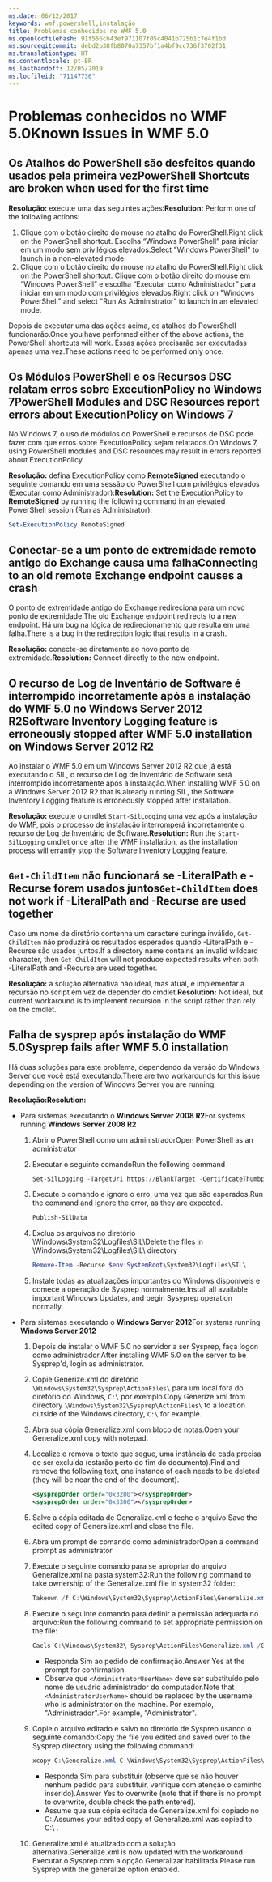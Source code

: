 ```yaml
---
ms.date: 06/12/2017
keywords: wmf,powershell,instalação
title: Problemas conhecidos no WMF 5.0
ms.openlocfilehash: 91f556cb43ef971107f05c4041b725b1c7e4f1bd
ms.sourcegitcommit: debd2b38fb8070a7357bf1a4bf9cc736f3702f31
ms.translationtype: HT
ms.contentlocale: pt-BR
ms.lasthandoff: 12/05/2019
ms.locfileid: "71147736"
---
```

# <a name="known-issues-in-wmf-50"></a><span data-ttu-id="b105f-103">Problemas conhecidos no WMF 5.0</span><span class="sxs-lookup"><span data-stu-id="b105f-103">Known Issues in WMF 5.0</span></span>

## <a name="powershell-shortcuts-are-broken-when-used-for-the-first-time"></a><span data-ttu-id="b105f-104">Os Atalhos do PowerShell são desfeitos quando usados pela primeira vez</span><span class="sxs-lookup"><span data-stu-id="b105f-104">PowerShell Shortcuts are broken when used for the first time</span></span>

<span data-ttu-id="b105f-105">**Resolução:** execute uma das seguintes ações:</span><span class="sxs-lookup"><span data-stu-id="b105f-105">**Resolution:** Perform one of the following actions:</span></span>

1. <span data-ttu-id="b105f-106">Clique com o botão direito do mouse no atalho do PowerShell.</span><span class="sxs-lookup"><span data-stu-id="b105f-106">Right click on the PowerShell shortcut.</span></span> <span data-ttu-id="b105f-107">Escolha “Windows PowerShell” para iniciar em um modo sem privilégios elevados.</span><span class="sxs-lookup"><span data-stu-id="b105f-107">Select "Windows PowerShell" to launch in a non-elevated mode.</span></span>
2. <span data-ttu-id="b105f-108">Clique com o botão direito do mouse no atalho do PowerShell.</span><span class="sxs-lookup"><span data-stu-id="b105f-108">Right click on the PowerShell shortcut.</span></span> <span data-ttu-id="b105f-109">Clique com o botão direito do mouse em “Windows PowerShell” e escolha “Executar como Administrador” para iniciar em um modo com privilégios elevados.</span><span class="sxs-lookup"><span data-stu-id="b105f-109">Right click on "Windows PowerShell" and select "Run As Administrator" to launch in an elevated mode.</span></span>

<span data-ttu-id="b105f-110">Depois de executar uma das ações acima, os atalhos do PowerShell funcionarão.</span><span class="sxs-lookup"><span data-stu-id="b105f-110">Once you have performed either of the above actions, the PowerShell shortcuts will work.</span></span> <span data-ttu-id="b105f-111">Essas ações precisarão ser executadas apenas uma vez.</span><span class="sxs-lookup"><span data-stu-id="b105f-111">These actions need to be performed only once.</span></span>

## <a name="powershell-modules-and-dsc-resources-report-errors-about-executionpolicy-on-windows-7"></a><span data-ttu-id="b105f-112">Os Módulos PowerShell e os Recursos DSC relatam erros sobre ExecutionPolicy no Windows 7</span><span class="sxs-lookup"><span data-stu-id="b105f-112">PowerShell Modules and DSC Resources report errors about ExecutionPolicy on Windows 7</span></span>

<span data-ttu-id="b105f-113">No Windows 7, o uso de módulos do PowerShell e recursos de DSC pode fazer com que erros sobre ExecutionPolicy sejam relatados.</span><span class="sxs-lookup"><span data-stu-id="b105f-113">On Windows 7, using PowerShell modules and DSC resources may result in errors reported about ExecutionPolicy.</span></span>

<span data-ttu-id="b105f-114">**Resolução:** defina ExecutionPolicy como **RemoteSigned** executando o seguinte comando em uma sessão do PowerShell com privilégios elevados (Executar como Administrador):</span><span class="sxs-lookup"><span data-stu-id="b105f-114">**Resolution:** Set the ExecutionPolicy to **RemoteSigned** by running the following command in an elevated PowerShell session (Run as Administrator):</span></span>

```powershell
Set-ExecutionPolicy RemoteSigned
```

## <a name="connecting-to-an-old-remote-exchange-endpoint-causes-a-crash"></a><span data-ttu-id="b105f-115">Conectar-se a um ponto de extremidade remoto antigo do Exchange causa uma falha</span><span class="sxs-lookup"><span data-stu-id="b105f-115">Connecting to an old remote Exchange endpoint causes a crash</span></span>

<span data-ttu-id="b105f-116">O ponto de extremidade antigo do Exchange redireciona para um novo ponto de extremidade.</span><span class="sxs-lookup"><span data-stu-id="b105f-116">The old Exchange endpoint redirects to a new endpoint.</span></span> <span data-ttu-id="b105f-117">Há um bug na lógica de redirecionamento que resulta em uma falha.</span><span class="sxs-lookup"><span data-stu-id="b105f-117">There is a bug in the redirection logic that results in a crash.</span></span>

<span data-ttu-id="b105f-118">**Resolução:** conecte-se diretamente ao novo ponto de extremidade.</span><span class="sxs-lookup"><span data-stu-id="b105f-118">**Resolution:** Connect directly to the new endpoint.</span></span>

## <a name="software-inventory-logging-feature-is-erroneously-stopped-after-wmf-50-installation-on-windows-server-2012-r2"></a><span data-ttu-id="b105f-119">O recurso de Log de Inventário de Software é interrompido incorretamente após a instalação do WMF 5.0 no Windows Server 2012 R2</span><span class="sxs-lookup"><span data-stu-id="b105f-119">Software Inventory Logging feature is erroneously stopped after WMF 5.0 installation on Windows Server 2012 R2</span></span>

<span data-ttu-id="b105f-120">Ao instalar o WMF 5.0 em um Windows Server 2012 R2 que já está executando o SIL, o recurso de Log de Inventário de Software será interrompido incorretamente após a instalação.</span><span class="sxs-lookup"><span data-stu-id="b105f-120">When installing WMF 5.0 on a Windows Server 2012 R2 that is already running SIL, the Software Inventory Logging feature is erroneously stopped after installation.</span></span>

<span data-ttu-id="b105f-121">**Resolução:** execute o cmdlet `Start-SilLogging` uma vez após a instalação do WMF, pois o processo de instalação interromperá incorretamente o recurso de Log de Inventário de Software.</span><span class="sxs-lookup"><span data-stu-id="b105f-121">**Resolution:** Run the `Start-SilLogging` cmdlet once after the WMF installation, as the installation process will errantly stop the Software Inventory Logging feature.</span></span>

## <a name="get-childitem-does-not-work-if--literalpath-and--recurse-are-used-together"></a><span data-ttu-id="b105f-122">`Get-ChildItem` não funcionará se -LiteralPath e -Recurse forem usados juntos</span><span class="sxs-lookup"><span data-stu-id="b105f-122">`Get-ChildItem` does not work if -LiteralPath and -Recurse are used together</span></span>

<span data-ttu-id="b105f-123">Caso um nome de diretório contenha um caractere curinga inválido, `Get-ChildItem` não produzirá os resultados esperados quando -LiteralPath e -Recurse são usados juntos.</span><span class="sxs-lookup"><span data-stu-id="b105f-123">If a directory name contains an invalid wildcard character, then `Get-ChildItem` will not produce expected results when both -LiteralPath and -Recurse are used together.</span></span>

<span data-ttu-id="b105f-124">**Resolução:** a solução alternativa não ideal, mas atual, é implementar a recursão no script em vez de depender do cmdlet.</span><span class="sxs-lookup"><span data-stu-id="b105f-124">**Resolution:** Not ideal, but current workaround is to implement recursion in the script rather than rely on the cmdlet.</span></span>

## <a name="sysprep-fails-after-wmf-50-installation"></a><span data-ttu-id="b105f-125">Falha de sysprep após instalação do WMF 5.0</span><span class="sxs-lookup"><span data-stu-id="b105f-125">Sysprep fails after WMF 5.0 installation</span></span>

<span data-ttu-id="b105f-126">Há duas soluções para este problema, dependendo da versão do Windows Server que você está executando.</span><span class="sxs-lookup"><span data-stu-id="b105f-126">There are two workarounds for this issue depending on the version of Windows Server you are running.</span></span>

<span data-ttu-id="b105f-127">**Resolução:**</span><span class="sxs-lookup"><span data-stu-id="b105f-127">**Resolution:**</span></span>

- <span data-ttu-id="b105f-128">Para sistemas executando o **Windows Server 2008 R2**</span><span class="sxs-lookup"><span data-stu-id="b105f-128">For systems running **Windows Server 2008 R2**</span></span>
  1. <span data-ttu-id="b105f-129">Abrir o PowerShell como um administrador</span><span class="sxs-lookup"><span data-stu-id="b105f-129">Open PowerShell as an administrator</span></span>
  2. <span data-ttu-id="b105f-130">Executar o seguinte comando</span><span class="sxs-lookup"><span data-stu-id="b105f-130">Run the following command</span></span>

     ```powershell
     Set-SilLogging -TargetUri https://BlankTarget -CertificateThumbprint 0123456789
     ```

  3. <span data-ttu-id="b105f-131">Execute o comando e ignore o erro, uma vez que são esperados.</span><span class="sxs-lookup"><span data-stu-id="b105f-131">Run the command and ignore the error, as they are expected.</span></span>

     ```powershell
     Publish-SilData
     ```

  4. <span data-ttu-id="b105f-132">Exclua os arquivos no diretório \Windows\System32\Logfiles\SIL\\</span><span class="sxs-lookup"><span data-stu-id="b105f-132">Delete the files in  \Windows\System32\Logfiles\SIL\ directory</span></span>

     ```powershell
     Remove-Item -Recurse $env:SystemRoot\System32\Logfiles\SIL\
     ```

  5. <span data-ttu-id="b105f-133">Instale todas as atualizações importantes do Windows disponíveis e comece a operação de Sysprep normalmente.</span><span class="sxs-lookup"><span data-stu-id="b105f-133">Install all available important Windows Updates, and begin Sysyprep operation normally.</span></span>

- <span data-ttu-id="b105f-134">Para sistemas executando o **Windows Server 2012**</span><span class="sxs-lookup"><span data-stu-id="b105f-134">For systems running **Windows Server 2012**</span></span>
  1. <span data-ttu-id="b105f-135">Depois de instalar o WMF 5.0 no servidor a ser Sysprep, faça logon como administrador.</span><span class="sxs-lookup"><span data-stu-id="b105f-135">After installing WMF 5.0 on the server to be Sysprep'd, login as administrator.</span></span>
  2. <span data-ttu-id="b105f-136">Copie Generize.xml do diretório `\Windows\System32\Sysprep\ActionFiles\` para um local fora do diretório do Windows, `C:\` por exemplo.</span><span class="sxs-lookup"><span data-stu-id="b105f-136">Copy Generize.xml from directory `\Windows\System32\Sysprep\ActionFiles\` to a location outside of the Windows directory, `C:\` for example.</span></span>
  3. <span data-ttu-id="b105f-137">Abra sua cópia Generalize.xml com bloco de notas.</span><span class="sxs-lookup"><span data-stu-id="b105f-137">Open your Generalize.xml copy with notepad.</span></span>
  4. <span data-ttu-id="b105f-138">Localize e remova o texto que segue, uma instância de cada precisa de ser excluída (estarão perto do fim do documento).</span><span class="sxs-lookup"><span data-stu-id="b105f-138">Find and remove the following text, one instance of each needs to be deleted (they will be near the end of the document).</span></span>

     ```xml
     <sysprepOrder order="0x3200"></sysprepOrder>
     <sysprepOrder order="0x3300"></sysprepOrder>
     ```

  5. <span data-ttu-id="b105f-139">Salve a cópia editada de Generalize.xml e feche o arquivo.</span><span class="sxs-lookup"><span data-stu-id="b105f-139">Save the edited copy of Generalize.xml and close the file.</span></span>
  6. <span data-ttu-id="b105f-140">Abra um prompt de comando como administrador</span><span class="sxs-lookup"><span data-stu-id="b105f-140">Open a command prompt as administrator</span></span>
  7. <span data-ttu-id="b105f-141">Execute o seguinte comando para se apropriar do arquivo Generalize.xml na pasta system32:</span><span class="sxs-lookup"><span data-stu-id="b105f-141">Run the following command to take ownership of the Generalize.xml file in system32 folder:</span></span>

     ```powershell
     Takeown /f C:\Windows\System32\Sysprep\ActionFiles\Generalize.xml
     ```

  8. <span data-ttu-id="b105f-142">Execute o seguinte comando para definir a permissão adequada no arquivo:</span><span class="sxs-lookup"><span data-stu-id="b105f-142">Run the following command to set appropriate permission on the file:</span></span>

     ```powershell
     Cacls C:\Windows\System32\ Sysprep\ActionFiles\Generalize.xml /G `<AdministratorUserName>`:F
     ```

     - <span data-ttu-id="b105f-143">Responda Sim ao pedido de confirmação.</span><span class="sxs-lookup"><span data-stu-id="b105f-143">Answer Yes at the prompt for confirmation.</span></span>
     - <span data-ttu-id="b105f-144">Observe que `<AdministratorUserName>` deve ser substituído pelo nome de usuário administrador do computador.</span><span class="sxs-lookup"><span data-stu-id="b105f-144">Note that `<AdministratorUserName>` should be replaced by the username who is administrator on the machine.</span></span> <span data-ttu-id="b105f-145">Por exemplo, "Administrador".</span><span class="sxs-lookup"><span data-stu-id="b105f-145">For example, "Administrator".</span></span>

  9. <span data-ttu-id="b105f-146">Copie o arquivo editado e salvo no diretório de Sysprep usando o seguinte comando:</span><span class="sxs-lookup"><span data-stu-id="b105f-146">Copy the file you edited and saved over to the Sysprep directory using the following command:</span></span>

     ```powershell
     xcopy C:\Generalize.xml C:\Windows\System32\Sysprep\ActionFiles\Generalize.xml
     ```

     - <span data-ttu-id="b105f-147">Responda Sim para substituir (observe que se não houver nenhum pedido para substituir, verifique com atenção o caminho inserido).</span><span class="sxs-lookup"><span data-stu-id="b105f-147">Answer Yes to overwrite (note that if there is no prompt to overwrite, double check the path entered).</span></span>
     - <span data-ttu-id="b105f-148">Assume que sua cópia editada de Generalize.xml foi copiado no C:\.</span><span class="sxs-lookup"><span data-stu-id="b105f-148">Assumes your edited copy of Generalize.xml was copied to C:\ .</span></span>

  10. <span data-ttu-id="b105f-149">Generalize.xml é atualizado com a solução alternativa.</span><span class="sxs-lookup"><span data-stu-id="b105f-149">Generalize.xml is now updated with the workaround.</span></span> <span data-ttu-id="b105f-150">Executar o Sysprep com a opção Generalizar habilitada.</span><span class="sxs-lookup"><span data-stu-id="b105f-150">Please run Sysprep with the generalize option enabled.</span></span>